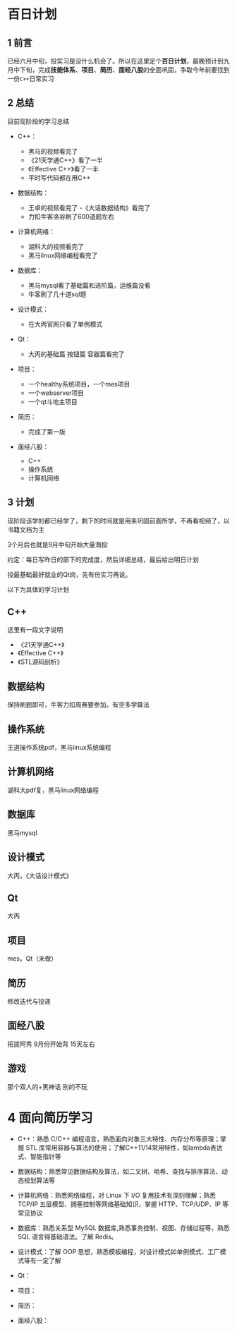 # 百日计划
## 1 前言

已经六月中旬，投实习是没什么机会了。所以在这里定个**百日计划**，最晚预计到九月中下旬，完成**技能体系**、**项目**、**简历**、**面经八股**的全面巩固，争取今年前要找到一份`C++`日常实习

## 2 总结

目前现阶段的学习总结
- C++：
    - 黑马的视频看完了
    - 《21天学通C++》看了一半
    - 《Effective C++》看了一半
    - 平时写代码都在用C++

- 数据结构：
    - 王卓的视频看完了
    -《大话数据结构》看完了 
    - 力扣牛客洛谷刷了600道题左右

- 计算机网络：
    - 湖科大的视频看完了
    - 黑马linux网络编程看完了

- 数据库：
    - 黑马mysql看了基础篇和进阶篇，运维篇没看
    - 牛客刷了几十道sql题

- 设计模式：
    - 在大丙官网只看了单例模式

- Qt：
    - 大丙的基础篇 按钮篇 容器篇看完了

- 项目：
    - 一个healthy系统项目，一个mes项目
    - 一个webserver项目 
    - 一个qt斗地主项目

- 简历：
    - 完成了第一版

- 面经八股：
    - C++
    - 操作系统
    - 计算机网络 
    


## 3 计划

现阶段该学的都已经学了，剩下的时间就是用来巩固前面所学，不再看视频了，以书籍文档为主

3个月后也就是9月中旬开始大量海投

约定：每日写昨日的部下的完成度，然后详细总结，最后给出明日计划

投最基础最好就业的Qt岗，先有份实习再说。

以下为具体的学习计划

## C++
这里有一段文字说明
 - 《21天学通C++》
 - 《Effective C++》
 - 《STL源码剖析》

## 数据结构
保持刷题即可，牛客力扣周赛要参加。有空多学算法

## 操作系统
王道操作系统pdf，黑马linux系统编程

## 计算机网络
湖科大pdf复，黑马linux网络编程

## 数据库
黑马mysql

## 设计模式
大丙，《大话设计模式》

## Qt
大丙

## 项目
mes，Qt（未做）

## 简历
修改迭代与投递

## 面经八股
拓拔阿秀 9月份开始背 15天左右

## 游戏
那个双人的+黑神话 别的不玩

# 4 面向简历学习

- C++：熟悉 C/C++ 编程语言，熟悉面向对象三大特性、内存分布等原理；掌握 STL 库常用容器与算法的使用；了解C++11/14常用特性，如lambda表达式、智能指针等

- 数据结构：熟悉常见数据结构及算法，如二叉树、哈希、查找与排序算法、动态规划算法等

- 计算机网络：熟悉网络编程，对 Linux 下 I/O 复用技术有深刻理解；熟悉 TCP/IP 五层模型、拥塞控制等网络基础知识，掌握 HTTP、TCP/UDP、IP 等常见协议

- 数据库：熟悉关系型 MySQL 数据库,熟悉事务控制、视图、存储过程等，熟悉 SQL 语言得基础语法。了解 Redis。

- 设计模式：了解 OOP 思想，熟悉模板编程，对设计模式如单例模式、工厂模式等有一定了解

- Qt：

- 项目：

- 简历：

- 面经八股：

